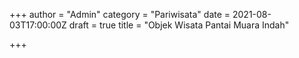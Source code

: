 +++
author = "Admin"
category = "Pariwisata"
date = 2021-08-03T17:00:00Z
draft = true
title = "Objek Wisata Pantai Muara Indah"

+++
